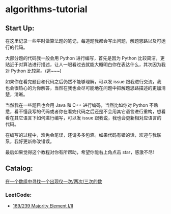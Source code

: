 # algorithms-tutorial

## Start Up:

在这里记录一些平时做算法题的笔记，每道题我都会写出问题，解题思路以及可运行的代码。

大部分题的代码我一般会用 Python 进行编写，首先是因为 Python 比较简洁，更贴近于对算法进行描述，让人一眼看过去就能大概明白你在表达什么，其次因为我对 Python 比较熟。(逃~~~)

如果你在看完题目和代码之后仍然不能够理解，可以发 issue 跟我进行交流，我也会很热心的为你解答，当然在我也会尽可能地在问题中把解题思路描述的更加清楚，清晰。

当然我在一些题目也会用 Java 和 C++ 进行编码，当然比如你对 Python 不熟悉，看不懂我写的代码或者你在看完代码之后还是不会用其它语言进行重构，想看看在其它语言下如何进行编写，可以发 issue 跟我说，我也会更新相对应语言的代码。

在编写的过程中，难免会笔误，还请多多包涵。如果代码有错的话，欢迎与我联系，我好更新修改错误。

最后如果觉得这个教程对你有所帮助，希望你能右上角点击 star，感激不尽! 

## Catalog:

[在一个数组中寻找一个出现仅一次/两次/三次的数](https://github.com/happylindz/algorithms-tutorial/tree/master/findNumberInArray)

### LeetCode:

* [169/239 Majority Element I/II](https://github.com/happylindz/algorithms-tutorial/tree/master/leetcode/MajorityElement)


